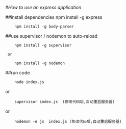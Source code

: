 #*How to use an express application*

##install dependencies
        npm install -g express
   
        npm install -g body-parser

##use supervisor / nodemon  to auto-reload

        npm install -g supervisor

     or

        npm install -g nodemon


##run code

        node index.js

or

        supervisor index.js  (修改代码后,自动重启服务器)

or

        nodemon -e js  index.js (修改代码后,自动重启服务器)


